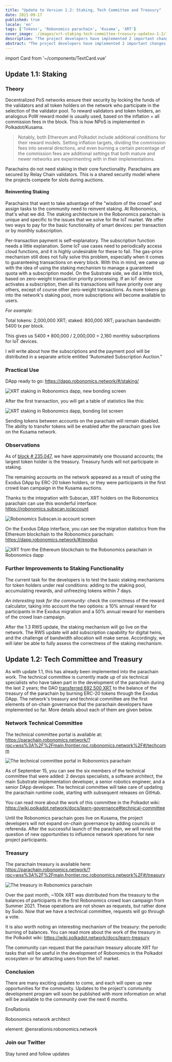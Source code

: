 ```yaml
---
title: "Update to Version 1.2: Staking, Tech Committee and Treasury"
date: 2021-09-17
published: true
locale: 'en'
tags: ['Tokens', 'Robonomics parachain', 'Kusama', 'XRT']
cover_image: ./images/xrt-staking-tech-committee-treasury-updates-1-2/113_Up_to_version_1_2_stakingtech_comm_treasury.jpg
description: "The project developers have implemented 2 important changes in the operation of the Robonomics parachain. The first is the inclusion of XRT staking, and the second is the launch of the first on-chain governance mechanisms."
abstract: "The project developers have implemented 2 important changes in the operation of the Robonomics parachain. The first is the inclusion of XRT staking, and the second is the launch of the first on-chain governance mechanisms."
---
```

import Card from '~/components/TextCard.vue'

## Update 1.1: Staking

### Theory

Decentralized PoS networks ensure their security by locking the funds of the validators and all token holders on the network who participate in the selection of the validator pool. To reward validators and token holders, an analogous PoW reward model is usually used, based on the inflation + all commission fees in the block. This is how NPoS is implemented in Polkadot/Kusama.

> Notably, both Ethereum and Polkadot include additional conditions for their reward models. Setting inflation targets, dividing the commission fees into several directions, and even burning a certain percentage of the commission fees are additional settings that both mature and newer networks are experimenting with in their implementations.

Parachains do not need staking in their core functionality. Parachains are secured by Relay Chain validators. This is a shared security model where the projects compete for slots during auctions.

#### Reinventing Staking

Parachains that want to take advantage of the "wisdom of the crowd" and assign tasks to the community need to reinvent staking. At Robonomics, that's what we did. The staking architecture in the Robonomics parachain is unique and specific to the issues that we solve for the IoT market. We offer two ways to pay for the basic functionality of smart devices: per transaction or by monthly subscription.

Per-transaction payment is self-explanatory. The subscription function needs a little explanation. Some IoT use cases need to periodically access cloud functions, and it is highly undesirable for these to fail. The gas-price mechanism still does not fully solve this problem, especially when it comes to guaranteeing transactions on every block. With this in mind, we came up with the idea of using the staking mechanism to manage a guaranteed quota with a subscription model. On the Substrate side, we did a little trick, based on zero-weight transaction priority processing. If an IoT device activates a subscription, then all its transactions will have priority over any others, except of course other zero-weight transactions. As more tokens go into the network's staking pool, more subscriptions will become available to users. 

<Card>

*For example:*

Total tokens: 2,000,000 XRT;
staked: 800,000 XRT;
parachain bandwidth: 5400 tx per block. 

This gives us 5400 * 800,000 / 2,000,000 = 2,160 monthly subscriptions for IoT devices.

</Card>

I will write about how the subscriptions and the payment pool will be distributed in a separate article entitled “Automated Subscription Auction.”

### Practical Use

DApp ready to go: https://dapp.robonomics.network/#/staking/

![XRT staking in Robonomics dapp, new bonding screen](./images/xrt-staking-tech-committee-treasury-updates-1-2/image2.jpg)

After the first transaction, you will get a table of statistics like this:

![XRT staking in Robonomics dapp, bonding list screen](./images/xrt-staking-tech-committee-treasury-updates-1-2/image4.jpg)

Sending tokens between accounts on the parachain will remain disabled. The ability to transfer tokens will be enabled after the parachain goes live on the Kusama network. 

### Observations

As of [block # 235,047](https://robonomics.subscan.io/block/235047), we have approximately one thousand accounts; the largest token holder is the treasury. Treasury funds will not participate in staking.

The remaining accounts on the network appeared as a result of using the Exodus DApp by ERC-20 token holders, or they were participants in the first crowd loan campaign in the Kusama auctions.

Thanks to the integration with Subscan, XRT holders on the Robonomics parachain can use this wonderful interface: https://robonomics.subscan.io/account

![Robonomics Subscan.io account screen](./images/xrt-staking-tech-committee-treasury-updates-1-2/image3.jpg)

On the Exodus DApp interface, you can see the migration statistics from the Ethereum blockchain to the Robonomics parachain: https://dapp.robonomics.network/#/exodus

![XRT from the Ethereum blockchain to the Robonomics parachain in Robonomics dapp](./images/xrt-staking-tech-committee-treasury-updates-1-2/image6.jpg)

### Further Improvements to Staking Functionality

The current task for the developers is to test the basic staking mechanisms for token holders under real conditions: adding to the staking pool, accumulating rewards, and unfreezing tokens within 7 days. 

*An interesting task for the community:* check the correctness of the reward calculator, taking into account the two options: a 10% annual reward for participants in the Exodus migration and a 50% annual reward for members of the crowd loan campaign.

After the 1.3 RWS update, the staking mechanism will go live on the network. The RWS update will add subscription capability for digital twins, and the challenge of bandwidth allocation will make sense. Accordingly, we will later be able to fully assess the correctness of the staking mechanism.

## Update 1.2: Tech Committee and Treasury

As with update 1.1, this has already been implemented into the parachain work. The technical committee is currently made up of six technical specialists who have taken part in the development of the parachain during the last 2 years; the DAO [transferred 692,500 XRT](https://etherscan.io/tx/0x6b9a9cbe7d21badf565ebce0fb50b865da8f5f784899db5fb455d1b276d14acf) to the balance of the treasury of the parachain by burning ERC-20 tokens through the Exodus DApp. The network's treasury and technical committee are the first elements of on-chain governance that the parachain developers have implemented so far. More details about each of them are given below.

### Network Technical Committee

The technical committee portal is available at: https://parachain.robonomics.network/?rpc=wss%3A%2F%2Fmain.frontier.rpc.robonomics.network%2F#/techcomm

![The technical committee portal in Robonomics parachain](./images/xrt-staking-tech-committee-treasury-updates-1-2/image5.jpg)

As of September 15, you can see the six members of the technical committee that were added: 2 devops specialists, a software architect, the main Substrate implementation developer, a senior robotics engineer, and a senior DApp developer.
The technical committee will take care of updating the parachain runtime code, starting with subsequent releases on GitHub.

You can read more about the work of this committee in the Polkadot wiki: https://wiki.polkadot.network/docs/learn-governance#technical-committee

Until the Robonomics parachain goes live on Kusama, the project developers will not expand on-chain governance by adding councils or referenda. After the successful launch of the parachain, we will revisit the question of new opportunities to influence network operations for new project participants.

### Treasury

The parachain treasury is available here: https://parachain.robonomics.network/?rpc=wss%3A%2F%2Fmain.frontier.rpc.robonomics.network%2F#/treasury

![The treasury in Robonomics parachain](./images/xrt-staking-tech-committee-treasury-updates-1-2/image1.jpg)

Over the past month, ~100k XRT was distributed from the treasury to the balances of participants in the first Robonomics crowd loan campaign from Summer 2021. These operations are not shown as requests, but rather done by Sudo. Now that we have a technical committee, requests will go through a vote. 

It is also worth noting an interesting mechanism of the treasury: the periodic burning of balances. You can read more about the work of the treasury in the Polkadot wiki: https://wiki.polkadot.network/docs/learn-treasury

The community can request that the parachain treasury allocate XRT for tasks that will be useful in the development of Robonomics in the Polkadot ecosystem or for attracting users from the IoT market.

### Conclusion

There are many exciting updates to come, and each will open up new opportunities for the community. Updates to the project's community development program will soon be published with more information on what will be available to the community over the next 6 months.

<Card :image="'/avatars/Sergei-Lonshakov.jpg'" :back="'transparent'" imageSize="big">

EnsRationis

Robonomics network architect

element: @ensrationis:robonomics.network

</Card>


<Card :icon="'/icons/icon-notification.png'" :link="'https://twitter.com/AIRA_Robonomics'">

### Join our Twitter

Stay tuned and follow updates

</Card>
